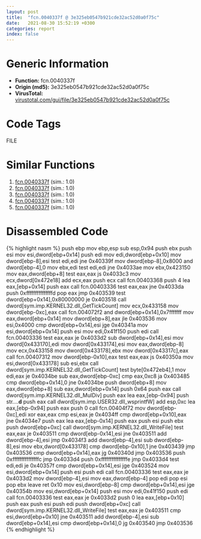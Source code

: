 ```yaml
---
layout: post
title:  "fcn.0040337f @ 3e325eb0547b921cde32ac52d0a0f75c"
date:   2021-08-30 15:52:19 +0300
categories: report
index: false
---
```


# Generic Information
- **Function:** fcn.0040337f
- **Origin (md5):** 3e325eb0547b921cde32ac52d0a0f75c
- **VirusTotal:** [virustotal.com/gui/file/3e325eb0547b921cde32ac52d0a0f75c][virustotal_ref]

# Code Tags
<span class="tag" id="FILE">FILE</span>


# Similar Functions

1. [fcn.0040337f][similar_1_ref] (sim.: 1.0)
2. [fcn.0040337f][similar_2_ref] (sim.: 1.0)
3. [fcn.0040337f][similar_3_ref] (sim.: 1.0)
4. [fcn.0040337f][similar_4_ref] (sim.: 1.0)
5. [fcn.0040337f][similar_5_ref] (sim.: 1.0)


# Disassembled Code

{% highlight nasm %}
push ebp
mov ebp,esp
sub esp,0x94
push ebx
push esi
mov esi,dword[ebp+0x14]
push edi
mov edi,dword[ebp+0x10]
mov dword[ebp-8],esi
test edi,edi
jne 0x40339f
mov dword[ebp-8],0x8000
and dword[ebp-4],0
mov ebx,edi
test edi,edi
jne 0x4033ae
mov ebx,0x423150
mov eax,dword[ebp+8]
test eax,eax
js 0x4033c3
mov ecx,dword[0x472e18]
add ecx,eax
push ecx
call fcn.00403368
push 4
lea eax,[ebp+0x14]
push eax
call fcn.00403336
test eax,eax
jne 0x4033da
push 0xfffffffffffffffd
pop eax
jmp 0x403539
test dword[ebp+0x14],0x80000000
je 0x403518
call dword[sym.imp.KERNEL32.dll_GetTickCount]
mov ecx,0x433158
mov dword[ebp-0xc],eax
call fcn.004072f2
and dword[ebp+0x14],0x7fffffff
mov eax,dword[ebp+0x14]
mov dword[ebp+8],eax
jle 0x403536
mov esi,0x4000
cmp dword[ebp+0x14],esi
jge 0x40341a
mov esi,dword[ebp+0x14]
push esi
mov edi,0x41f150
push edi
call fcn.00403336
test eax,eax
je 0x4033d2
sub dword[ebp+0x14],esi
mov dword[0x433170],edi
mov dword[0x433174],esi
mov eax,dword[ebp-8]
mov ecx,0x433158
mov dword[0x433178],ebx
mov dword[0x43317c],eax
call fcn.00407312
mov dword[ebp-0x10],eax
test eax,eax
js 0x40350a
mov esi,dword[0x433178]
sub esi,ebx
call dword[sym.imp.KERNEL32.dll_GetTickCount]
test byte[0x472eb4],1
mov edi,eax
je 0x4034be
sub eax,dword[ebp-0xc]
cmp eax,0xc8
ja 0x403485
cmp dword[ebp+0x14],0
jne 0x4034be
push dword[ebp+8]
mov eax,dword[ebp+8]
sub eax,dword[ebp+0x14]
push 0x64
push eax
call dword[sym.imp.KERNEL32.dll_MulDiv]
push eax
lea eax,[ebp-0x94]
push str....__d__
push eax
call dword[sym.imp.USER32.dll_wsprintfW]
add esp,0xc
lea eax,[ebp-0x94]
push eax
push 0
call fcn.00404f72
mov dword[ebp-0xc],edi
xor eax,eax
cmp esi,eax
je 0x4034ff
cmp dword[ebp+0x10],eax
jne 0x4034e7
push eax
lea eax,[ebp-0x14]
push eax
push esi
push ebx
push dword[ebp+0xc]
call dword[sym.imp.KERNEL32.dll_WriteFile]
test eax,eax
je 0x403511
cmp dword[ebp-0x14],esi
jne 0x403511
add dword[ebp-4],esi
jmp 0x4034f3
add dword[ebp-4],esi
sub dword[ebp-8],esi
mov ebx,dword[0x433178]
cmp dword[ebp-0x10],1
jne 0x403439
jmp 0x403536
cmp dword[ebp+0x14],eax
jg 0x40340d
jmp 0x403536
push 0xfffffffffffffffc
jmp 0x4033d4
push 0xfffffffffffffffe
jmp 0x4033d4
test edi,edi
je 0x40357f
cmp dword[ebp+0x14],esi
jge 0x403524
mov esi,dword[ebp+0x14]
push esi
push edi
call fcn.00403336
test eax,eax
je 0x4033d2
mov dword[ebp-4],esi
mov eax,dword[ebp-4]
pop edi
pop esi
pop ebx
leave
ret 0x10
mov esi,dword[ebp-8]
cmp dword[ebp+0x14],esi
jge 0x40354b
mov esi,dword[ebp+0x14]
push esi
mov edi,0x41f150
push edi
call fcn.00403336
test eax,eax
je 0x4033d2
push 0
lea eax,[ebp+0x10]
push eax
push esi
push edi
push dword[ebp+0xc]
call dword[sym.imp.KERNEL32.dll_WriteFile]
test eax,eax
je 0x403511
cmp esi,dword[ebp+0x10]
jne 0x403511
add dword[ebp-4],esi
sub dword[ebp+0x14],esi
cmp dword[ebp+0x14],0
jg 0x403540
jmp 0x403536
{% endhighlight %}


[similar_1_ref]: /report/fcn.0040337f@59b1876779e3211327c1a96e7e2c12c4
[similar_2_ref]: /report/fcn.0040337f@a80355b9dc44bcf04d9725001d7455b7
[similar_3_ref]: /report/fcn.0040337f@dddb2d45bcd78e2cc2df460dd599efa4
[similar_4_ref]: /report/fcn.0040337f@e7f0482c425f7bc9cd320f60c1cfa28c
[similar_5_ref]: /report/fcn.0040337f@fc08a944a357dc216338592f13f65b60
[virustotal_ref]: https://www.virustotal.com/gui/file/3e325eb0547b921cde32ac52d0a0f75c